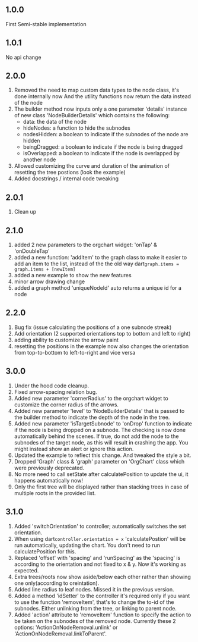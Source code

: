 ## 1.0.0

First Semi-stable implementation


## 1.0.1

No api change


## 2.0.0

1) Removed the need to map custom data types to the node class, it's done internally now
And the utility functions now return the data instead of the node
2) The builder method now inputs only a one parameter 'details' instance of new class 'NodeBuilderDetails' which contains the following:
    - data: the data of the node
    - hideNodes: a function to hide the subnodes
    - nodesHidden: a boolean to indicate if the subnodes of the node are hidden
    - beingDragged: a boolean to indicate if the node is being dragged
    - isOverlapped: a boolean to indicate if the node is overlapped by another node
3) Allowed customizing the curve and duration of the animation of resetting the tree postions (look the example)
4) Added docstrings / internal code tweaking


## 2.0.1

1) Clean up


## 2.1.0

1) added 2 new parameters to the orgchart widget: 'onTap' & 'onDoubleTap'
2) added a new function: 'addItem' to the graph class to make it easier to add an item to the list, instead of the the old way dart`graph.items = graph.items + [newItem]`
3) added a new example to show the new features
4) minor arrow drawing change
5) added a graph method 'uniqueNodeId' auto returns a unique id for a node


## 2.2.0

1) Bug fix (issue calculating the positions of a one subnode streak)
2) Add orientation (2 supported orientations top to bottom and left to right)
3) adding ability to customize the arrow paint
4) resetting the positions in the example now also changes the orientation from top-to-bottom to left-to-right and vice versa

## 3.0.0
1) Under the hood code cleanup.
2) Fixed arrow-spacing relation bug.
3) Added new parameter 'cornerRadius' to the orgchart widget to customize the corner radius of the arrows.
4) Added new parameter 'level' to 'NodeBuilderDetails' that is passed to the builder method to indicate the depth of the node in the tree.
5) Added new parameter 'isTargetSubnode' to 'onDrop' function to indicate if the node is being dropped on a subnode. The checking is now done automatically behind the scenes. If true, do not add the node to the subnodes of the target node, as this will result in crashing the app. You might instead show an alert or ignore this action.
6) Updated the example to reflect this change. And tweaked the style a bit.
7) Dropped 'Graph' class & 'graph' parameter on 'OrgChart' class which were previously deprecated.
8) No more need to call setState after calculatePosition to update the ui, it happens automatically now!
9) Only the first tree will be displayed rather than stacking trees in case of multiple roots in the provided list.

## 3.1.0
1) Added 'switchOrientation' to controller; automatically switches the set orientation.
2) When using dart```controller.orientation = x``` 'calculatePostion' will be run automatically, updating the chart. You don't need to run calculatePosition for this.
3) Replaced 'offset' with 'spacing' and 'runSpacing' as the 'spacing' is according to the orientation and not fixed to x & y. Now it's working as expected.
4) Extra trees/roots now show aside/below each other rather than showing one only(according to oreintation).
5) Added line radius to leaf nodes. Missed it in the previous version.
5) Added a method 'idSetter' to the controller it's required only if you want to use the function 'removeItem', that's to change the to-id of the subnodes. Either unlinking from the tree, or linking to parent node.
6) Added 'action' attribute to 'removeItem' function to specify the action to be taken on the subnodes of the removed node.
Currently these 2 options: 'ActionOnNodeRemoval.unlink' or 'ActionOnNodeRemoval.linkToParent'.